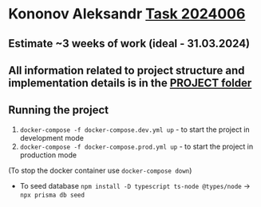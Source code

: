 # Kononov Aleksandr [Task 2024006](https://cloud.devit.group/apps/files/?dir=/&openfile=2751712)

## Estimate ~3 weeks of work (ideal - 31.03.2024)

## All information related to project structure and implementation details is in the [PROJECT folder](https://github.com/Flowerinno/task_2024_cms/tree/main/PROJECT/database)

## Running the project

1. `docker-compose -f docker-compose.dev.yml up` - to start the project in development mode
2. `docker-compose -f docker-compose.prod.yml up` - to start the project in production mode

(To stop the docker container use `docker-compose down`)

- To seed database `npm install -D typescript ts-node @types/node` -> `npx prisma db seed`
